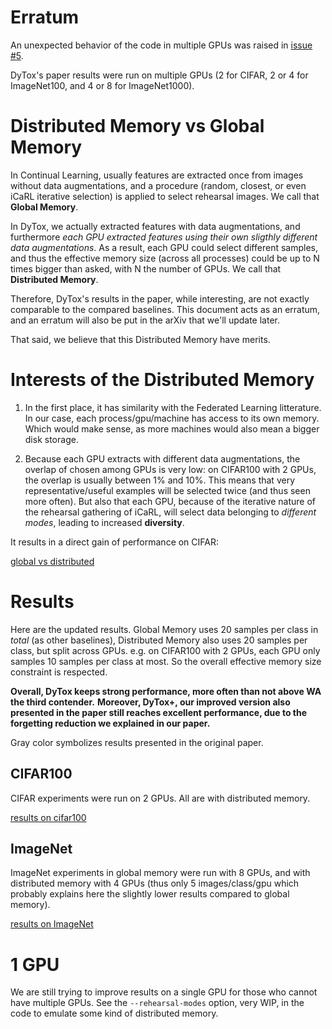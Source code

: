 # Erratum

An unexpected behavior of the code in multiple GPUs was raised in [issue #5](https://github.com/arthurdouillard/dytox/issues/5).

DyTox's paper results were run on multiple GPUs (2 for CIFAR, 2 or 4 for ImageNet100, and 4 or 8 for ImageNet1000).

# Distributed Memory vs Global Memory

In Continual Learning, usually features are extracted once from images without data augmentations,
and a procedure (random, closest, or even iCaRL iterative selection) is applied to select rehearsal images.
We call that **Global Memory**.

In DyTox, we actually extracted features with data augmentations, and furthermore *each GPU extracted features
using their own sligthly different data augmentations*. As a result, each GPU could select different
samples, and thus the effective memory size (across all processes) could be up to N times bigger
than asked, with N the number of GPUs. We call that **Distributed Memory**.

Therefore, DyTox's results in the paper, while interesting, are not exactly comparable to the compared baselines.
This document acts as an erratum, and an erratum will also be put in the arXiv that we'll update later.

That said, we believe that this Distributed Memory have merits.

# Interests of the Distributed Memory

1. In the first place, it has similarity with the Federated Learning litterature. In our case, each process/gpu/machine has access to its own memory. Which would make sense, as more machines would also mean a bigger disk storage.

2. Because each GPU extracts with different data augmentations, the overlap of chosen among GPUs is very low: on CIFAR100 with 2 GPUs, the overlap is usually between 1% and 10%. This means that very representative/useful examples will be selected twice (and thus seen more often). But also that each GPU, because of the iterative nature of the rehearsal gathering of iCaRL, will select data belonging to *different modes*, leading to increased **diversity**.

It results in a direct gain of performance on CIFAR:

[global vs distributed](images/cifar_global_vs_distributed.png)

# Results

Here are the updated results. Global Memory uses 20 samples per class in *total* (as other baselines), Distributed Memory also uses 20 samples per class, but split across GPUs. e.g. on CIFAR100 with 2 GPUs, each GPU only samples 10 samples per class at most. So the overall effective memory size constraint is respected.

**Overall, DyTox keeps strong performance, more often than not above WA the third contender.**
**Moreover, DyTox+, our improved version also presented in the paper still reaches excellent performance, due to the forgetting reduction we explained in our paper.**

Gray color symbolizes results presented in the original paper.

## CIFAR100

CIFAR experiments were run on 2 GPUs. All are with distributed memory.

[results on cifar100](images/erratum_cifar.png)

## ImageNet

ImageNet experiments in global memory were run with 8 GPUs, and with distributed memory with 4 GPUs (thus only 5 images/class/gpu which probably explains here the slightly lower results compared to global memory).

[results on ImageNet](images/erratum_imagenet.png)

# 1 GPU

We are still trying to improve results on a single GPU for those who cannot have multiple GPUs. See the `--rehearsal-modes` option, very WIP, in the code to emulate some kind of distributed memory.
